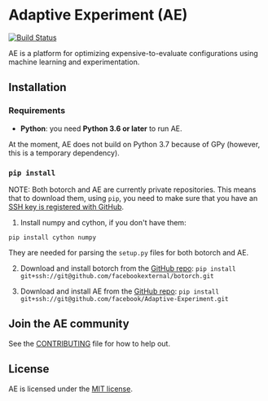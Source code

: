 # Adaptive Experiment (AE)
[![Build Status](https://travis-ci.com/facebook/Adaptive-Experiment.svg?token=m8nxq4QpA9U383aZWDyF&branch=master)](https://travis-ci.com/facebook/Adaptive-Experiment)

AE is a platform for optimizing expensive-to-evaluate configurations using machine learning and experimentation.

## Installation

### Requirements

* **Python**: you need **Python 3.6 or later** to run AE.

At the moment, AE does not build on Python 3.7 because of GPy (however, this is a temporary dependency).

### `pip install`

NOTE: Both botorch and AE are currently private repositories. This means that to download them, using `pip`, you need to make sure that you have an [SSH key is registered with GitHub](https://help.github.com/articles/generating-a-new-ssh-key-and-adding-it-to-the-ssh-agent/).

1) Install numpy and cython, if you don't have them:

```
pip install cython numpy
```

They are needed for parsing the `setup.py` files for both botorch and AE.

2) Download and install botorch from the [GitHub repo](https://github.com/facebookexternal/botorch):
`pip install git+ssh://git@github.com/facebookexternal/botorch.git`

3) Download and install AE from the [GitHub repo](https://github.com/facebook/Adaptive-Experiment):
`pip install git+ssh://git@github.com/facebook/Adaptive-Experiment.git`

## Join the AE community

See the [CONTRIBUTING](CONTRIBUTING.md) file for how to help out.

## License

AE is licensed under the [MIT license](LICENSE.md).
